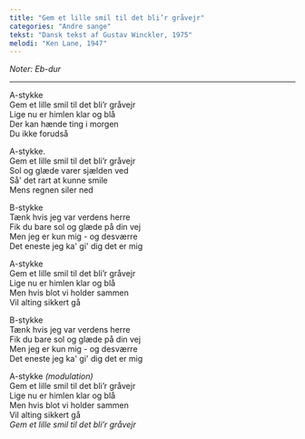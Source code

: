 ```yaml
---
title: "Gem et lille smil til det bli’r gråvejr"
categories: "Andre sange"
tekst: "Dansk tekst af Gustav Winckler, 1975"
melodi: "Ken Lane, 1947"
---
```


*Noter: Eb-dur* <br>

***

A-stykke<br>
Gem et lille smil til det bli’r gråvejr<br>
Lige nu er himlen klar og blå<br>
Der kan hænde ting i morgen<br>
Du ikke forudså<br>

A-stykke.<br>
Gem et lille smil til det bli’r gråvejr<br>
Sol og glæde varer sjælden ved<br>
Så' det rart at kunne smile<br>
Mens regnen siler ned<br>

B-stykke<br>
Tænk hvis jeg var verdens herre<br>
Fik du bare sol og glæde på din vej<br>
Men jeg er kun mig - og desværre<br>
Det eneste jeg ka' gi' dig det er mig<br>

A-stykke<br>
Gem et lille smil til det bli’r gråvejr<br>
Lige nu er himlen klar og blå<br>
Men hvis blot vi holder sammen<br>
Vil alting sikkert gå<br>

B-stykke<br>
Tænk hvis jeg var verdens herre<br>
Fik du bare sol og glæde på din vej<br>
Men jeg er kun mig - og desværre<br>
Det eneste jeg ka' gi' dig det er mig<br>

A-stykke *(modulation)*<br>
Gem et lille smil til det bli’r gråvejr<br>
Lige nu er himlen klar og blå<br>
Men hvis blot vi holder sammen<br>
Vil alting sikkert gå<br>
*Gem et lille smil til det bli’r gråvejr*<br>
